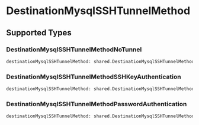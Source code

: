 # DestinationMysqlSSHTunnelMethod


## Supported Types

### DestinationMysqlSSHTunnelMethodNoTunnel

```python
destinationMysqlSSHTunnelMethod: shared.DestinationMysqlSSHTunnelMethodNoTunnel = /* values here */
```

### DestinationMysqlSSHTunnelMethodSSHKeyAuthentication

```python
destinationMysqlSSHTunnelMethod: shared.DestinationMysqlSSHTunnelMethodSSHKeyAuthentication = /* values here */
```

### DestinationMysqlSSHTunnelMethodPasswordAuthentication

```python
destinationMysqlSSHTunnelMethod: shared.DestinationMysqlSSHTunnelMethodPasswordAuthentication = /* values here */
```

